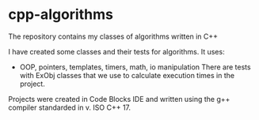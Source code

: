 # cpp-algorithms
The repository contains my classes of algorithms written in C++

I have created some classes and their tests for algorithms. It uses:
- OOP, pointers, templates, timers, math, io manipulation
There are tests with ExObj classes that we use to calculate execution times in the project.

Projects were created in Code Blocks IDE and written using the g++ compiler standarded in v. ISO C++ 17.
